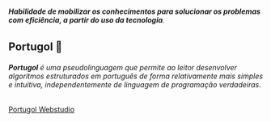 ###### **Habilidade de mobilizar os conhecimentos para solucionar os problemas com eficiência, a partir do uso da tecnologia**.



## Portugol :lantern:

###### **Portugol** é uma pseudolinguagem que permite ao leitor desenvolver algoritmos estruturados em português de forma relativamente mais simples e intuitiva, independentemente de linguagem de programação verdadeiras.



[Portugol Webstudio](https://portugol-webstudio.cubos.io/)





